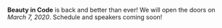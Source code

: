 **Beauty in Code** is back and better than ever! We will open the doors on _March 7, 2020_. Schedule and speakers coming soon!
